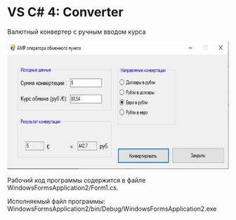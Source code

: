 # VS C# 4: Converter
Валютный конвертер с ручным вводом курса

<img src="https://github.com/denis-bush/VS-4-convert/blob/main/1.jpg" height="290"/> 

Рабочий код программы содержится в файле WindowsFormsApplication2/Form1.cs. 

Исполняемый файл программы: WindowsFormsApplication2/bin/Debug/WindowsFormsApplication2.exe
